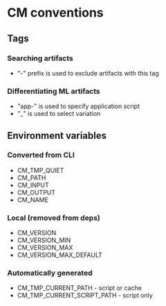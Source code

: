 # CM conventions

## Tags

### Searching artifacts

* "-" prefix is used to exclude artifacts with this tag

### Differentiating ML artifacts

* "app-" is used to specify application script
* "_" is used to select variation


## Environment variables

### Converted from CLI

* CM_TMP_QUIET
* CM_PATH
* CM_INPUT
* CM_OUTPUT
* CM_NAME

### Local (removed from deps)

* CM_VERSION
* CM_VERSION_MIN
* CM_VERSION_MAX
* CM_VERSION_MAX_DEFAULT

### Automatically generated

* CM_TMP_CURRENT_PATH - script or cache
* CM_TMP_CURRENT_SCRIPT_PATH - script only

